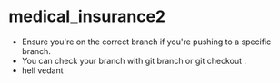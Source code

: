 # medical_insurance2

- Ensure you're on the correct branch if you're pushing to a specific branch. 
- You can check your branch with git branch or git checkout <branch-name>.
- hell vedant
